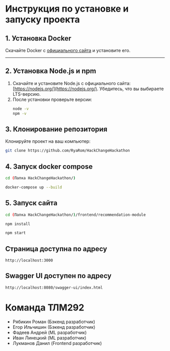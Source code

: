 # Инструкция по установке и запуску проекта

## 1. Установка Docker

Скачайте Docker с [официального сайта](https://www.docker.com/products/docker-desktop) и установите его.

---

## 2. Установка Node.js и npm

1. Скачайте и установите Node.js с официального сайта: [https://nodejs.org/](https://nodejs.org/).
   Убедитесь, что вы выбираете LTS-версию.
2. После установки проверьте версии:
    ```bash
    node -v
    npm -v
    ```

## 3. Клонирование репозитория

Клонируйте проект на ваш компьютер:
```bash
git clone https://github.com/RyaRom/HackChangeHackathon
```

## 4. Запуск docker compose
```bash
cd (Папка HackChangeHackathon/)

docker-compose up --build
```

## 5. Запуск сайта
```bash
cd (Папка HackChangeHackathon/)/frontend/recommendation-module

npm install

npm start
```

## Страница доступна по адресу
```
http://localhost:3000

```
## Swagger UI доступен по адресу

```
http://localhost:8080/swagger-ui/index.html

```

# Команда ТЛМ292

- Рябикин Роман (Бэкенд разработчик)
- Егор Ильчишин (Бэкенд разработчик)
- Фадеев Андрей (ML разработчик)
- Иван Линецкий (ML разработчик)
- Лукманов Данил (Frontend разработчик)



